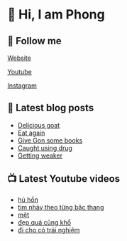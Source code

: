 # 👋 Hi, I am Phong

## 🔗 Follow me

[Website](https://phongever.xyz "Website")

[Youtube](https://www.youtube.com/@phongever "Youtube")

[Instagram](https://www.instagram.com/phongever "Instagram")

## 📝 Latest blog posts

<!-- BLOG-POST-LIST:START -->
- [Delicious goat](https://phongever.xyz/blog/delicious-goat/)
- [Eat again](https://phongever.xyz/blog/eat-again/)
- [Give Gon some books](https://phongever.xyz/blog/give-gon-some-books/)
- [Caught using drug](https://phongever.xyz/blog/caught-using-drug/)
- [Getting weaker](https://phongever.xyz/blog/getting-weaker/)
<!-- BLOG-POST-LIST:END -->

## 📺 Latest Youtube videos

<!-- YOUTUBE-VIDEO-LIST:START -->
- [hú hồn](https://www.youtube.com/shorts/zdUYV1oBv5A)
- [tim nhảy theo từng bậc thang](https://www.youtube.com/shorts/p5RdkZ0astI)
- [mệt](https://www.youtube.com/shorts/g5eP4imXWI0)
- [đẹp quá cũng khổ](https://www.youtube.com/shorts/MY2Li5lGMxA)
- [đi cho có trải nghiệm](https://www.youtube.com/shorts/HG_kMzNMbOY)
<!-- YOUTUBE-VIDEO-LIST:END -->
